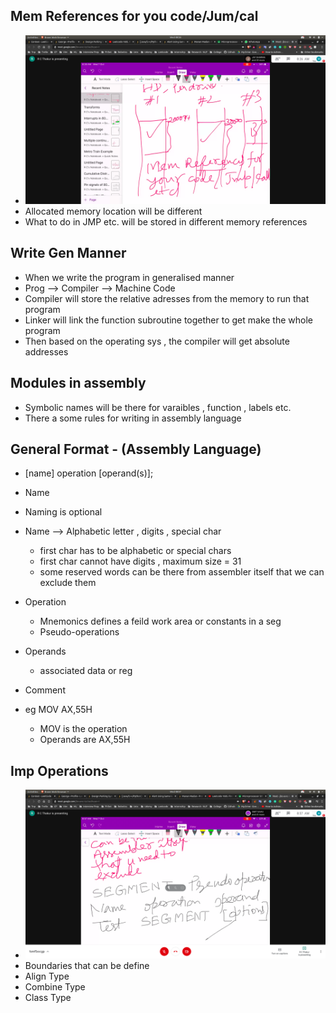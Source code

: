 ## Mem References for you code/Jum/cal
- ![mem_rf](mem_rf.jpg)
- Allocated memory location will be different
- What to do in JMP etc. will be stored in different memory references

## Write Gen Manner
- When we write the program in generalised manner
- Prog --> Compiler --> Machine Code
- Compiler will store the relative adresses from the memory to run that program
- Linker will link the function subroutine together to get make the whole program 
- Then based on the operating sys , the compiler will get absolute addresses

## Modules in assembly
- Symbolic names will be there for varaibles , function , labels etc.
- There a some rules for writing in assembly language

## General Format - (Assembly Language)
- [name] operation [operand(s)];
- Name
 - Naming is optional
 - Name --> Alphabetic letter , digits , special char
    - first char has to be alphabetic or special chars
    - first char cannot have digits , maximum size = 31
    - some reserved words can be there from assembler itself that we can exclude them
- Operation 
   - Mnemonics defines a feild work area or constants in a seg
   - Pseudo-operations
- Operands
   - associated data or reg
- Comment


- eg MOV AX,55H
  - MOV is the operation
  - Operands are AX,55H

## Imp Operations
- ![sgmnt](sgmnt.jpg)
- Boundaries that can be define
- Align Type
- Combine Type
- Class Type
